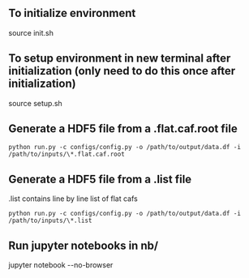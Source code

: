 ## To initialize environment

source init.sh

## To setup environment in new terminal after initialization (only need to do this once after initialization)


source setup.sh

## Generate a HDF5 file from a .flat.caf.root file

`python run.py -c configs/config.py -o /path/to/output/data.df -i /path/to/inputs/\*.flat.caf.root`

## Generate a HDF5 file from a .list file
.list contains line by line list of flat cafs

`python run.py -c configs/config.py -o /path/to/output/data.df -i /path/to/inputs/\*.list`

## Run jupyter notebooks in nb/

jupyter notebook --no-browser
